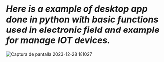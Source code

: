 
# **_Here is a example of desktop app done in python with basic functions used in electronic field and example for manage IOT devices._**


![Captura de pantalla 2023-12-28 181027](https://github.com/S-Bou/ElectroTool/assets/55810268/870aefb9-c2df-4ac8-8c0a-d8d1567fa335)
